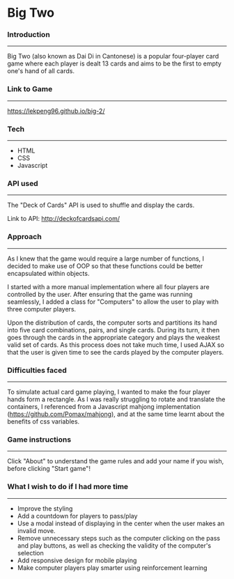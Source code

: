 # Big Two

### Introduction
---
Big Two (also known as Dai Di in Cantonese) is a popular four-player card game where each player is dealt 13 cards and aims to be the first to empty one's hand of all cards.

### Link to Game
---
https://lekpeng96.github.io/big-2/

### Tech
---
- HTML
- CSS
- Javascript

### API used
---
The "Deck of Cards" API is used to shuffle and display the cards.

Link to API: http://deckofcardsapi.com/ 

### Approach
---
As I knew that the game would require a large number of functions, I decided to make use of OOP so that these functions could be better encapsulated within objects.

I started with a more manual implementation where all four players are controlled by the user. After ensuring that the game was running seamlessly, I added a class for "Computers" to allow the user to play with three computer players.

Upon the distribution of cards, the computer sorts and partitions its hand into five card combinations, pairs, and single cards. During its turn, it then goes through the cards in the appropriate category and plays the weakest valid set of cards. As this process does not take much time, I used AJAX so that the user is given time to see the cards played by the computer players.

### Difficulties faced
---
To simulate actual card game playing, I wanted to make the four player hands form a rectangle. As I was really struggling to rotate and translate the containers, I referenced from a Javascript mahjong implementation (https://github.com/Pomax/mahjong), and at the same time learnt about the benefits of css variables.

### Game instructions
---
Click "About" to understand the game rules and add your name if you wish, before clicking "Start game"!
 
### What I wish to do if I had more time
---
- Improve the styling
- Add a countdown for players to pass/play
- Use a modal instead of displaying in the center when the user makes an invalid move.
- Remove unnecessary steps such as the computer clicking on the pass and play buttons, as well as checking the validity of the computer's selection 
- Add responsive design for mobile playing
- Make computer players play smarter using reinforcement learning
